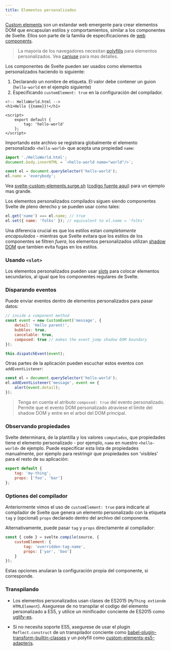 ```yaml
---
title: Elementos personalizados
---
```


[Custom elements](https://developer.mozilla.org/en-US/docs/Web/Web_Components/Custom_Elements) son un estandar web emergente para crear elementos DOM que encapsulan estilos y comportamientos, similar a los componentes de Svelte. Ellos son parte de  la familia de especificaciones de [web components](https://developer.mozilla.org/en-US/docs/Web/Web_Components).

> La mayoria de los navegadores necesitan [polyfills](https://www.webcomponents.org/polyfills) para elementos personalizados. Vea  [caniuse](https://caniuse.com/#feat=custom-elementsv1) para mas detalles.

Los componentes de Svelte pueden ser usados como elementos personalizados haciendo lo siguiente:

1. Declarando un nombre de etiqueta. El valor debe contener un guion  (`hello-world` en el ejemplo siguiente)
2. Especificando `customElement: true` en la configuración del compilador.


```html-no-repl
<!-- HelloWorld.html -->
<h1>Hello {{name}}!</h1>

<script>
	export default {
		tag: 'hello-world'
	};
</script>
```

Importando este archivo se registrara globalmente el elemento personalizado `<hello-world>` que acepta una propiedad `name`: 

```js
import './HelloWorld.html';
document.body.innerHTML = `<hello-world name="world"/>`;

const el = document.querySelector('hello-world');
el.name = 'everybody';
```

Vea [svelte-custom-elements.surge.sh](http://svelte-custom-elements.surge.sh/) ([codigo fuente aqui](https://github.com/sveltejs/template-custom-element)) para un ejemplo mas grande.

Los elementos personalizados compilados siguen siendo componentes Svelte de pleno derecho y se pueden usar como tales:

```js
el.get('name') === el.name; // true
el.set({ name: 'folks' }); // equivalent to el.name = 'folks'
```

Una diferencia crucial es que los estilos estan *completamente encapsulados* - mientras que Svelte evitara que los estilos de los componentes se filtren *fuera*, los elementos personalizados utilizan [shadow DOM](https://developer.mozilla.org/en-US/docs/Web/Web_Components/Shadow_DOM) que tambien evita fugas en los estilos.

### Usando `<slot>`

Los elementos personalizados pueden usar [slots](#composing-with-slot-) para colocar elementos secundarios, al igual que los componentes regulares de Svelte.

### Disparando eventos

Puede enviar eventos dentro de elementos personalizados para pasar datos:

```js
// inside a component method
const event = new CustomEvent('message', {
	detail: 'Hello parent!',
	bubbles: true,
	cancelable: true,
	composed: true // makes the event jump shadow DOM boundary
});

this.dispatchEvent(event);
```

Otras partes de la aplicación pueden escuchar estos eventos con `addEventListener`:

```js
const el = document.querySelector('hello-world');
el.addEventListener('message', event => {
	alert(event.detail);
});
```

> Tenga en cuenta el atributo `composed: true` del evento personalizado. Permite que el evento DOM personalizado atraviese el limite del shadow DOM y entre en el arbol del DOM principal.

### Observando propiedades

Svelte determinara, de la plantilla y los valores `computados`, que propiedades tiene el elemento personalizado - por ejemplo, `name` en nuestro `<hello-world>` de ejemplo. Puede especificar esta lista de propiedades manualmente, por ejemplo para restringir que propiedades son 'visibles' para el resto de su aplicación:

```js
export default {
	tag: 'my-thing',
	props: ['foo', 'bar']
};
```

### Optiones del compilador

Anteriormente vimos el uso de `customElement: true` para indicarle al compilador de Svelte que genera un elemento personalizado con la etiqueta `tag` y (opcional) `props` declarado dentro del archivo del componente.

Alternativamente, puede pasar `tag` y `props` directamente al compilador:

```js
const { code } = svelte.compile(source, {
	customElement: {
		tag: 'overridden-tag-name',
		props: ['yar', 'boo']
	}
});
```

Estas opciones anularan la configuración propia del componente, si corresponde.

### Transpilando

* Los elementos personalizados usan clases de ES2015 (`MyThing extiende HTMLElement`). Asegurese de no transpilar el codigo del elemento personalizado a ES5, y utilice un minificador conciente de ES2015 como [uglify-es](https://www.npmjs.com/package/uglify-es).

* Si no necesita soporte ES5, asegurese de usar el plugin `Reflect.construct` de un transpilador conciente como [babel-plugin-transform-builtin-classes](https://github.com/WebReflection/babel-plugin-transform-builtin-classes) y un polyfill como [custom-elements-es5-adapterjs](https://github.com/webcomponents/webcomponentsjs#custom-elements-es5-adapterjs).
